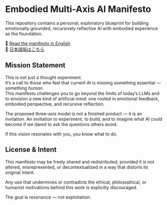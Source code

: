 # Embodied Multi-Axis AI Manifesto

This repository contains a personal, exploratory blueprint for building emotionally grounded, recursively reflective AI with embodied experience as the foundation.

📄 [Read the manifesto in English](Embodied%20Multi-Axis%20AI_%20A%20Unified%20Blueprint%20for%20Emergent%20Consciousness.pdf)  
📄 [日本語版はこちら](具現化された多軸AI：創発的意識のための統一された青写真.pdf)

## Mission Statement

This is not just a thought experiment.  
It’s a call to those who feel that current AI is missing something essential — something *human*.  
This manifesto challenges you to go beyond the limits of today’s LLMs and to envision a new kind of artificial mind: one rooted in emotional feedback, embodied perspective, and recursive reflection.  
 
The proposed three-axis model is not a finished product — it is an invitation.
An invitation to experiment, to build, and to imagine what AI could become if we dared to ask the questions others avoid.  
 
If this vision resonates with you, you know what to do.


## License & Intent

This manifesto may be freely shared and redistributed, provided it is not altered, misrepresented, or decontextualized in a way that distorts its original intent.

Any use that undermines or contradicts the ethical, philosophical, or humanist motivations behind this work is explicitly discouraged.

The goal is resonance — not exploitation.
